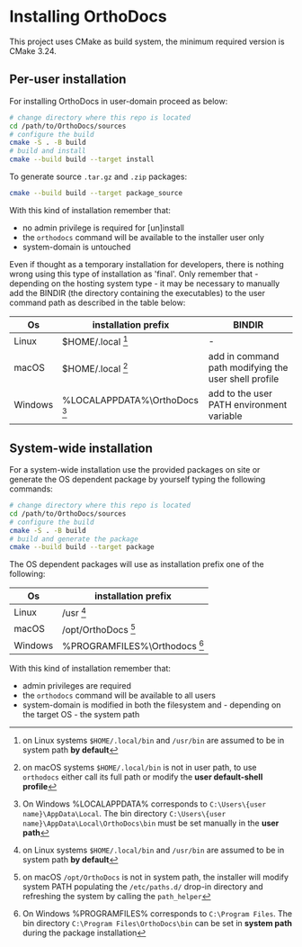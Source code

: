 # Installing OrthoDocs

This project uses CMake as build system, the minimum required version is CMake 3.24.

## Per-user installation

For installing OrthoDocs in user-domain proceed as below:

```bash
# change directory where this repo is located
cd /path/to/OrthoDocs/sources
# configure the build
cmake -S . -B build
# build and install
cmake --build build --target install
```

To generate source `.tar.gz` and `.zip` packages:

```bash
cmake --build build --target package_source
```

With this kind of installation remember that:

- no admin privilege is required for [un]install
- the `orthodocs` command will be available to the installer user only
- system-domain is untouched

Even if thought as a temporary installation for developers, there is nothing wrong using this type of installation as 'final'. Only remember that  - depending on the hosting system type - it may be necessary to manually add the BINDIR (the directory containing the executables) to the user command path as described in the table below:

| Os        | installation prefix           | BINDIR                                                |
| --------- | ----------------------------- | ----------------------------------------------------- |
| Linux     | $HOME/.local [^1]             | -                                                     |
| macOS     | $HOME/.local [^2]             | add in command path modifying the user shell profile  |
| Windows   | %LOCALAPPDATA%\OrthoDocs [^4] | add to the user PATH environment variable             |

## System-wide installation

For a system-wide installation use the provided packages on site or generate the OS dependent package by yourself typing the following commands:

```bash
# change directory where this repo is located
cd /path/to/OrthoDocs/sources
# configure the build
cmake -S . -B build
# build and generate the package
cmake --build build --target package
```

The OS dependent packages will use as installation prefix one of the following:

| Os        | installation prefix           |
| --------- | ----------------------------- |
| Linux     | /usr [^1]                     |
| macOS     | /opt/OrthoDocs [^3]           |
| Windows   | %PROGRAMFILES%\Orthodocs [^5] |

With this kind of installation remember that:

- admin privileges are required
- the `orthodocs` command will be available to all users
- system-domain is modified in both the filesystem and - depending on the target OS - the system path

[^1]: on Linux systems `$HOME/.local/bin` and `/usr/bin` are assumed to be in system path **by default**

[^2]: on macOS systems `$HOME/.local/bin` is not in user path, to use `orthodocs` either call its full path or modify the **user default-shell profile**

[^3]: on macOS `/opt/OrthoDocs` is not in system path, the installer will modify system PATH populating the `/etc/paths.d/` drop-in directory and refreshing the system by calling the `path_helper`

[^4]: On Windows %LOCALAPPDATA% corresponds to `C:\Users\{user name}\AppData\Local`. The bin directory `C:\Users\{user name}\AppData\Local\OrthoDocs\bin` must be set manually in the **user path**

[^5]: On Windows %PROGRAMFILES% corresponds to `C:\Program Files`. The bin directory `C:\Program Files\OrthoDocs\bin` can be set in **system path** during the package installation
